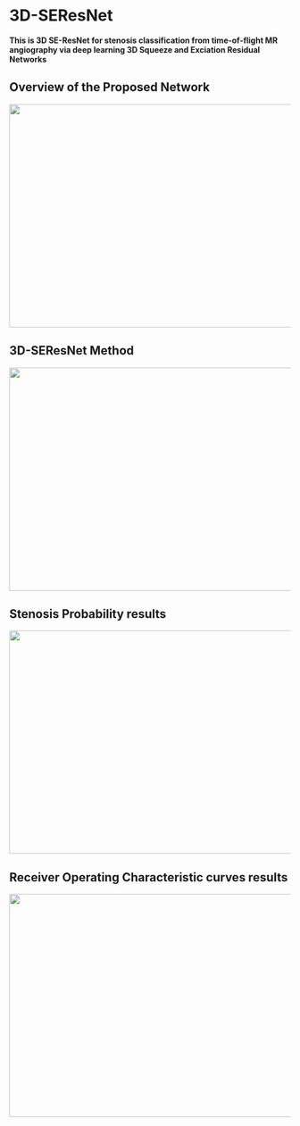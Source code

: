 # 3D-SEResNet

**This is 3D SE-ResNet for stenosis classification from time-of-flight MR angiography via deep learning 3D Squeeze and Exciation Residual Networks**

## Overview of the Proposed Network

<p align="center">
  <img src="https://user-images.githubusercontent.com/35986429/70408639-39760180-1a8c-11ea-923d-04a524828c69.jpg" width="800" height="400">
</p>

## 3D-SEResNet Method

<p align="center">
  <img src="https://user-images.githubusercontent.com/35986429/70408881-1ac43a80-1a8d-11ea-9de1-508c00147536.jpg" width="800" height="400">
</p>

## Stenosis Probability results

<p align="center">
  <img src="https://user-images.githubusercontent.com/35986429/70409562-80b1c180-1a8f-11ea-9678-681f1f491417.jpg" width="800" height="400">
</p>

## Receiver Operating Characteristic curves results

<p align="center">
  <img src="https://user-images.githubusercontent.com/35986429/70409567-860f0c00-1a8f-11ea-8c48-b6c48bbc4ef2.jpg" width="800" height="400">
</p>

